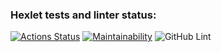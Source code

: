 ### Hexlet tests and linter status:
[![Actions Status](https://github.com/jPee2k/frontend-project-lvl1/workflows/hexlet-check/badge.svg)](https://github.com/jPee2k/frontend-project-lvl1/actions)
[![Maintainability](https://api.codeclimate.com/v1/badges/a99a88d28ad37a79dbf6/maintainability)](https://codeclimate.com/github/codeclimate/codeclimate/maintainability)
![GitHub Lint](https://github.com/jPee2k/frontend-project-lvl1/actions/workflows/github-lint.yml/badge.svg?branch=develop)

